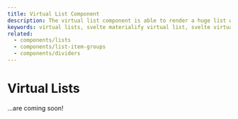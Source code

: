 ```yaml
---
title: Virtual List Component
description: The virtual list component is able to render a huge list without any loss in performance
keywords: virtual lists, svelte materialify virtual list, svelte virtual list component
related:
  - components/lists
  - components/list-item-groups
  - components/dividers
---
```


# Virtual Lists

...are coming soon!
